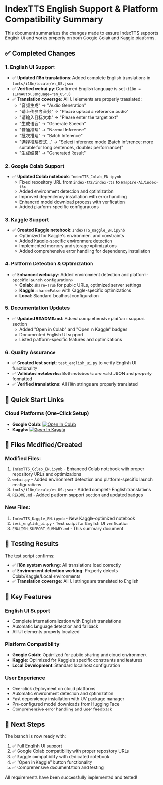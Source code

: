 # IndexTTS English Support & Platform Compatibility Summary

This document summarizes the changes made to ensure IndexTTS supports English UI and works properly on both Google Colab and Kaggle platforms.

## ✅ Completed Changes

### 1. **English UI Support**
- ✅ **Updated i18n translations**: Added complete English translations in `tools/i18n/locale/en_US.json`
- ✅ **Verified webui.py**: Confirmed English language is set (`i18n = I18nAuto(language="en_US")`)
- ✅ **Translation coverage**: All UI elements are properly translated:
  - "音频生成" → "Audio Generation"
  - "请上传参考音频" → "Please upload a reference audio"
  - "请输入目标文本" → "Please enter the target text"
  - "生成语音" → "Generate Speech"
  - "普通推理" → "Normal Inference"
  - "批次推理" → "Batch Inference"
  - "选择推理模式..." → "Select inference mode (Batch inference: more suitable for long sentences, doubles performance)"
  - "生成结果" → "Generated Result"

### 2. **Google Colab Support**
- ✅ **Updated Colab notebook**: `IndexTTS_Colab_EN.ipynb`
  - Fixed repository URL from `index-tts/index-tts` to `Wamp1re-Ai/index-tts`
  - Added environment detection and optimization
  - Improved dependency installation with error handling
  - Enhanced model download process with verification
  - Added platform-specific configurations

### 3. **Kaggle Support**
- ✅ **Created Kaggle notebook**: `IndexTTS_Kaggle_EN.ipynb`
  - Optimized for Kaggle's environment and constraints
  - Added Kaggle-specific environment detection
  - Implemented memory and storage optimizations
  - Added comprehensive error handling for dependency installation

### 4. **Platform Detection & Optimization**
- ✅ **Enhanced webui.py**: Added environment detection and platform-specific launch configurations
  - **Colab**: `share=True` for public URLs, optimized server settings
  - **Kaggle**: `share=False` with Kaggle-specific optimizations
  - **Local**: Standard localhost configuration

### 5. **Documentation Updates**
- ✅ **Updated README.md**: Added comprehensive platform support section
  - Added "Open in Colab" and "Open in Kaggle" badges
  - Documented English UI support
  - Listed platform-specific features and optimizations

### 6. **Quality Assurance**
- ✅ **Created test script**: `test_english_ui.py` to verify English UI functionality
- ✅ **Validated notebooks**: Both notebooks are valid JSON and properly formatted
- ✅ **Verified translations**: All i18n strings are properly translated

## 🚀 Quick Start Links

### Cloud Platforms (One-Click Setup)
- **Google Colab**: [![Open In Colab](https://colab.research.google.com/assets/colab-badge.svg)](https://colab.research.google.com/github/Wamp1re-Ai/index-tts/blob/feat/english-colab-notebook/IndexTTS_Colab_EN.ipynb)
- **Kaggle**: [![Open In Kaggle](https://kaggle.com/static/images/open-in-kaggle.svg)](https://kaggle.com/kernels/welcome?src=https://github.com/Wamp1re-Ai/index-tts/blob/feat/english-colab-notebook/IndexTTS_Kaggle_EN.ipynb)

## 📁 Files Modified/Created

### Modified Files:
1. `IndexTTS_Colab_EN.ipynb` - Enhanced Colab notebook with proper repository URLs and optimizations
2. `webui.py` - Added environment detection and platform-specific launch configurations
3. `tools/i18n/locale/en_US.json` - Added complete English translations
4. `README.md` - Added platform support section and updated badges

### New Files:
1. `IndexTTS_Kaggle_EN.ipynb` - New Kaggle-optimized notebook
2. `test_english_ui.py` - Test script for English UI verification
3. `ENGLISH_SUPPORT_SUMMARY.md` - This summary document

## 🧪 Testing Results

The test script confirms:
- ✅ **i18n system working**: All translations load correctly
- ✅ **Environment detection working**: Properly detects Colab/Kaggle/Local environments
- ✅ **Translation coverage**: All UI strings are translated to English

## 🌟 Key Features

### English UI Support
- Complete internationalization with English translations
- Automatic language detection and fallback
- All UI elements properly localized

### Platform Compatibility
- **Google Colab**: Optimized for public sharing and cloud environment
- **Kaggle**: Optimized for Kaggle's specific constraints and features
- **Local Development**: Standard localhost configuration

### User Experience
- One-click deployment on cloud platforms
- Automatic environment detection and optimization
- Fast dependency installation with UV package manager
- Pre-configured model downloads from Hugging Face
- Comprehensive error handling and user feedback

## 🎯 Next Steps

The branch is now ready with:
1. ✅ Full English UI support
2. ✅ Google Colab compatibility with proper repository URLs
3. ✅ Kaggle compatibility with dedicated notebook
4. ✅ "Open in Kaggle" button functionality
5. ✅ Comprehensive documentation and testing

All requirements have been successfully implemented and tested!
